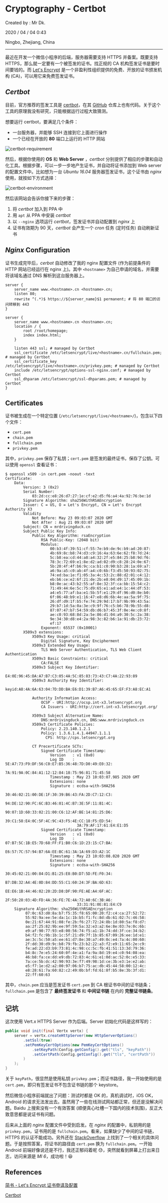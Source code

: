 # Cryptography - Certbot

Created by : Mr Dk.

2020 / 04 / 04 0:43

Ningbo, Zhejiang, China

---

最近在开发一个微信小程序的后端，服务器需要支持 HTTPS 并备案。既要支持 HTTPS，那么就一定要有一个被签发的证书。找正规的 CA 机构签发证书是要时间要钱的。而 [Let's Encrypt](https://letsencrypt.org/) 是一个非盈利性组织提供的免费、开放的证书颁发机构 (CA)，可以用它来免费签发证书。

## _Certbot_

目前，官方推荐的签发工具是 [certbot](https://certbot.eff.org/)，在其 [GitHub](https://github.com/certbot/certbot) 仓库上也有代码。关于这个工具的原理我没有研究，只能根据运行过程大致猜测。

想要运行 certbot，要满足几个条件：

- 一台服务器，并能够 SSH 连接到它上面进行操作
- 一个已经在开放的 **80** 端口上运行的 HTTP 网站

![certbot-requirement](../img/certbot-requirement.png)

然后，根据你使用的 **OS** 和 **Web Server** ，_certbot_ 分别提供了相应的步骤和自动化工具。根据步骤，可以一步一步地产生证书，并自动将证书添加到 Web server 的配置文件中。比如想为一台 _Ubuntu 16.04_ 服务器签发证书，这个证书由 _nginx_ 使用，就按如下方式选择：

![certbot-environment](../img/certbot-environment.png)

然后该网站会告诉你接下来的步骤：

1. 将 _certbot_ 加入到 PPA 中
2. 用 `apt` 从 PPA 中安装 _certbot_
3. 以 `--nginx` 选项运行 _certbot_，签发证书并自动配置到 _nginx_ 上
4. 证书有效期为 90 天，_certbot_ 会产生一个 _cron_ 任务 (定时任务) 自动刷新证书

## _Nginx_ Configuration

证书生成完毕后，_cerbot_ 自动修改了我的 nginx 配置文件 (作为前提条件的 HTTP 网站已经运行在 nginx 上)。其中 `<hostname>` 为自己申请的域名，并需要将该域名通过 DNS 解析到这台服务器上。

```nginx
server {
    server_name www.<hostname>.cn <hostname>.cn;
    listen 80;
    rewrite ^(.*)$ https://${server_name}$1 permanent; # 将 80 端口的访问转移到 443
}

server {
    server_name www.<hostname>.cn <hostname>.cn;
    location / {
        root /root/homepage;
        index index.html;
    }

    listen 443 ssl; # managed by Certbot
    ssl_certificate /etc/letsencrypt/live/<hostname>.cn/fullchain.pem; # managed by Certbot
    ssl_certificate_key /etc/letsencrypt/live/<hostname>.cn/privkey.pem; # managed by Certbot
    include /etc/letsencrypt/options-ssl-nginx.conf; # managed by Certbot
    ssl_dhparam /etc/letsencrypt/ssl-dhparams.pem; # managed by Certbot
}
```

## Certificates

证书被生成在一个特定位置 (`/etc/letsencrypt/live/<hostname>/`)，包含以下四个文件：

- `cert.pem`
- `chain.pem`
- `fullchain.pem`
- `privkey.pem`

其中，`privkey.pem` 保存了私钥；`cert.pem` 是签发的最终证书，保存了公钥。可以使用 `openssl` 查看证书：

```console
$ openssl x509 -in cert.pem -noout -text
Certificate:
    Data:
        Version: 3 (0x2)
        Serial Number:
            03:2d:cc:e8:26:d7:27:1e:cf:e2:d5:f6:a4:4a:92:76:be:1d
        Signature Algorithm: sha256WithRSAEncryption
        Issuer: C = US, O = Let's Encrypt, CN = Let's Encrypt Authority X3
        Validity
            Not Before: May 23 09:03:07 2020 GMT
            Not After : Aug 21 09:03:07 2020 GMT
        Subject: CN = mrdrivingduck.cn
        Subject Public Key Info:
            Public Key Algorithm: rsaEncryption
                RSA Public-Key: (2048 bit)
                Modulus:
                    00:b3:4f:39:51:cf:55:7e:b9:de:9c:b9:ad:20:87:
                    4b:69:8c:b8:74:d3:c9:16:4a:63:6e:62:f8:7d:24:
                    5c:b8:ea:cd:44:a8:a4:32:2f:e5:84:25:b8:9d:f6:
                    78:3c:72:69:e1:8e:d2:ad:02:d9:c8:28:24:0e:67:
                    5b:20:4f:4f:b6:9c:ca:b1:c0:90:b3:28:1a:69:a7:
                    a6:9a:a5:c0:ab:4f:a4:c0:6b:f3:d5:50:93:02:75:
                    74:ed:ba:1e:f1:05:3a:4c:53:2c:88:d2:01:c4:12:
                    eb:b6:ce:e2:6f:21:de:2b:e8:04:d9:17:45:09:1b:
                    b8:0e:ac:43:b2:55:af:8e:32:3f:ca:bb:15:54:c2:
                    71:49:44:6e:5c:75:d9:65:e1:ad:e4:1c:44:df:53:
                    a4:e5:77:af:ba:e1:5b:5f:e1:29:df:96:d0:8e:b0:
                    6f:06:48:b9:e1:16:47:e8:d6:6b:4e:aa:5a:9f:75:
                    26:df:d9:1f:b5:fe:74:29:9d:17:b7:9b:99:43:5a:
                    29:b7:1d:5a:0a:3e:c9:9f:76:c5:b6:78:9b:55:d8:
                    87:07:47:b7:54:59:db:d6:b7:45:3f:0e:4e:c0:8f:
                    ae:c0:93:68:8d:2a:5e:86:d1:04:a9:30:5c:2a:38:
                    9e:34:30:d8:e4:2a:98:3c:82:b6:1a:91:db:23:72:
                    ef:17
                Exponent: 65537 (0x10001)
        X509v3 extensions:
            X509v3 Key Usage: critical
                Digital Signature, Key Encipherment
            X509v3 Extended Key Usage:
                TLS Web Server Authentication, TLS Web Client Authentication
            X509v3 Basic Constraints: critical
                CA:FALSE
            X509v3 Subject Key Identifier:
                E4:0E:96:45:DA:A7:B7:C3:05:4A:5C:85:83:73:43:C7:4A:22:93:89
            X509v3 Authority Key Identifier:
                keyid:A8:4A:6A:63:04:7D:DD:BA:E6:D1:39:B7:A6:45:65:EF:F3:A8:EC:A1

            Authority Information Access:
                OCSP - URI:http://ocsp.int-x3.letsencrypt.org
                CA Issuers - URI:http://cert.int-x3.letsencrypt.org/

            X509v3 Subject Alternative Name:
                DNS:mrdrivingduck.cn, DNS:www.mrdrivingduck.cn
            X509v3 Certificate Policies:
                Policy: 2.23.140.1.2.1
                Policy: 1.3.6.1.4.1.44947.1.1.1
                  CPS: http://cps.letsencrypt.org

            CT Precertificate SCTs:
                Signed Certificate Timestamp:
                    Version   : v1 (0x0)
                    Log ID    : 5E:A7:73:F9:DF:56:C0:E7:B5:36:48:7D:D0:49:E0:32:
                                7A:91:9A:0C:84:A1:12:12:84:18:75:96:81:71:45:58
                    Timestamp : May 23 10:03:07.985 2020 GMT
                    Extensions: none
                    Signature : ecdsa-with-SHA256
                                30:46:02:21:00:DE:1F:30:39:B6:43:FA:2D:C7:12:C3:
                                94:DE:12:90:FC:6C:B3:46:01:4C:B7:3E:5F:11:B1:4C:
                                90:07:1D:60:33:02:21:00:C6:12:AF:BE:14:81:25:D6:
                                39:C1:58:E4:0C:5F:4C:9C:43:F5:4E:CC:18:F5:ED:54:
                                3A:79:AF:17:61:E4:E1:D5
                Signed Certificate Timestamp:
                    Version   : v1 (0x0)
                    Log ID    : 07:B7:5C:1B:E5:7D:68:FF:F1:B0:C6:1D:23:15:C7:BA:
                                E6:57:7C:57:94:B7:6A:EE:BC:61:3A:1A:69:D3:A2:1C
                    Timestamp : May 23 10:03:08.020 2020 GMT
                    Extensions: none
                    Signature : ecdsa-with-SHA256
                                30:45:02:21:00:84:D1:B1:25:E8:B0:D7:5D:FE:F0:34:
                                B7:DB:32:A4:4E:0D:84:DD:55:C1:60:24:3F:BA:6D:63:
                                EE:E6:1B:44:46:02:20:2D:D8:DF:90:FE:AE:A4:6F:AC:
                                2F:50:28:03:4D:FD:4A:36:FE:7E:4A:72:A0:6C:3B:A6:
                                33:31:91:0E:81:E4:C9
    Signature Algorithm: sha256WithRSAEncryption
         07:0c:63:d0:8a:b7:f5:35:f8:65:00:20:f2:c4:ca:27:52:72:
         55:92:9a:ee:5e:da:1c:1b:b5:f1:fc:8d:db:61:02:7c:46:58:
         0e:21:67:44:91:08:fe:2b:f6:27:72:24:8b:1d:80:5a:f8:d7:
         aa:2f:25:82:9b:ee:9f:59:5a:32:e3:a2:6e:8e:03:7e:0c:6b:
         e9:af:90:77:93:e8:00:56:74:f5:a1:1b:74:dd:3f:ce:34:b2:
         b4:f2:fc:9b:1b:1c:5f:21:d9:7f:1b:85:67:09:26:ee:1d:e1:
         ae:3c:5c:50:a5:ee:61:d7:8e:30:a7:49:0c:e4:7a:4c:00:60:
         2f:dd:30:d9:9c:b8:79:fb:23:b2:22:a3:f2:e9:11:65:2e:c9:
         fe:ad:22:d3:b9:73:81:4c:98:cc:5c:fb:41:51:13:3d:79:36:
         b4:8c:7e:e5:24:60:0f:4e:a1:fa:9a:8d:19:e4:c0:94:08:ea:
         46:b8:fa:ce:dd:e9:db:72:83:4c:61:e1:0d:ac:52:0c:e5:33:
         7a:ce:5b:dc:42:90:93:3e:f7:49:98:1d:ce:3b:e3:1e:e2:ab:
         e5:f7:1e:d2:a2:00:97:06:b7:75:ac:db:45:44:58:00:12:4c:
         e8:28:61:7a:60:82:c2:49:0b:bf:fd:61:8f:b5:8e:3b:3f:d1:
         22:ff:60:63
```

其中，`chain.pem` 应当是签发证书 `cert.pem` 到 CA 根证书中间的证书链条；`fullchain.pem` 是包含了 **最终签发证书** 和 **中间证书链** 在内的 **完整证书链条**。

## **记坑**

这次使用 Vert.x HTTPS Server 作为后端。Server 初始化代码是这样写的：

```java
public void init(final Vertx vertx) {
    server = vertx.createHttpServer(new HttpServerOptions()
        .setSsl(true)
        .setPemKeyCertOptions(new PemKeyCertOptions()
            .setKeyPath(Config.getConfig().get("tls", "keyPath"))
            .setCertPath(Config.getConfig().get("tls", "certPath"))
        )
    );
}
```

关于 `keyPath`，很显然是使用私钥 `privkey.pem`；而证书路径，我一开始使用的是 `cert.pem`，即只有签发证书不包含证书链的那个 keystore。

然后微信小程序前端就出了问题：测试时都是 OK 的，真机调试时，iOS OK，Android 的请求无法发出去。虽然用了一些在线测试网站都正常，但还是没解决问题。Baidu 上搜索没有一个有效答案 (顺便真心吐槽一下国内的技术氛围)，反正大致意思都是说证书有问题。

后来从上面的 _nginx_ 配置文件中受到启发。在 _nginx_ 的配置中，私钥用的是 `privkey.pem`，证书用的是 `fullchain.pem`。看来，如果缺少了中间的证书链，HTTPS 的认证不能成功。另外还在 [StackOverflow](https://stackoverflow.com/questions/54305577/lets-encrypt-with-vert-x) 上找到了一个相关的具体问题。于是按照答案，将证书的路径由 `cert.pem` 换为 `fullchain.pem`。一开始 Android 前端好像说还是不行，我还正郁闷着呢 😓，突然就看到屏幕上打出来日志，访问来源是 _MI 6_，成功啦！😆

## References

[简书 - Let's Encrypt 证书申请及配置](https://www.jianshu.com/p/1a792f87b6fe)

[Certbot](https://certbot.eff.org/)
